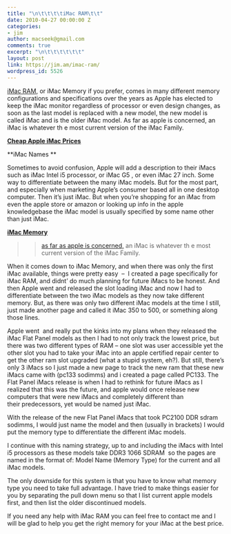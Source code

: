 ```yaml
---
title: "\n\t\t\t\tiMac RAM\t\t"
date: 2010-04-27 00:00:00 Z
categories:
- jim
author: macseek@gmail.com
comments: true
excerpt: "\n\t\t\t\t\t\t"
layout: post
link: https://jim.am/imac-ram/
wordpress_id: 5526
---
```


[iMac RAM](http://www.jim.am), or iMac Memory if you prefer, comes in many different memory configurations and specifications over the years as Apple has elected to keep the iMac monitor regardless of processor or even design changes, as soon as the last model is replaced with a new model, the new model is called iMac and is the older iMac model. As far as apple is concerned, an iMac is whatever th e most current version of the iMac Family.




**[Cheap Apple iMac Prices](http://www.amazon.com/gp/product/B002QQ8IO6/ref=as_li_ss_tl?ie=UTF8&tag=ramseeker-20&linkCode=as2&camp=1789&creative=390957&creativeASIN=B002QQ8IO6)**




**iMac Names **




Sometimes to avoid confusion, Apple will add a description to their iMacs such as iMac Intel i5 processor, or iMac G5 , or even iMac 27 inch. Some way to differentiate between the many iMac models. But for the most part, and especially when marketing Apple’s consumer based all in one desktop computer. Then it’s just iMac. But when you’re shopping for an iMac from even the apple store or amazon or looking up info in the apple knowledgebase the iMac model is usually specified by some name other than just iMac.




**[iMac Memory ](http://www.jim.am/memory/iMac_(DDR3_1066)/)**




<blockquote>

> 
> >  

> [ as far as apple is concerned,](http://jim.am) an iMac is whatever th e most current version of the iMac Family.  

>  

>

> 
> </blockquote>




When it comes down to iMac Memory, and when there was only the first iMac available, things were pretty easy  –  I created a page specifically for iMac RAM, and didnt’ do much planning for future iMacs to be honest. And then Apple went and released the slot loading iMac and now I had to differentiate between the two iMac models as they now take different memory. But, as there was only two different iMac models at the time I still, just made another page and called it iMac 350 to 500, or something along those lines.




Apple went  and really put the kinks into my plans when they released the iMac Flat Panel models as then I had to not only track the lowest price, but there was two different types of RAM – one slot was user accessible yet the other slot you had to take your iMac into an apple certified repair center to get the other ram slot upgraded (what a stupid system, eh?). But still, there’s only 3 iMacs so I just made a new page to track the new ram that these new iMacs came with (pc133 sodimms) and i created a page called PC133. The Flat Panel iMacs release is when I had to rethink for future iMacs as I realized that this was the future, and apple would once release new computers that were new iMacs and completely different than their predecessors, yet would be named just iMac.




With the release of the new Flat Panel iMacs that took PC2100 DDR sdram sodimms, I would just name the model and then (usually in brackets) I would put the memory type to differentiate the different iMac models.




I continue with this naming strategy, up to and including the iMacs with Intel i5 processors as these models take DDR3 1066 SDRAM  so the pages are named in the format of: Model Name (Memory Type) for the current and all iMac models.




The only downside for this system is that you have to know what memory type you need to take full advantage. I have tried to make things easier for you by separating the pull down menu so that I list current apple models first, and then list the older discontinued models.




If you need any help with iMac RAM you can feel free to contact me and I will be glad to help you get the right memory for your iMac at the best price.


		
